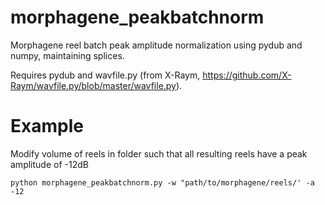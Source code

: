 # morphagene_peakbatchnorm
Morphagene reel batch peak amplitude normalization using pydub and numpy, maintaining splices.

Requires pydub and wavfile.py (from X-Raym, https://github.com/X-Raym/wavfile.py/blob/master/wavfile.py).

# Example
Modify volume of reels in folder such that all resulting reels have a peak amplitude of -12dB
```
python morphagene_peakbatchnorm.py -w "path/to/morphagene/reels/' -a -12
```
